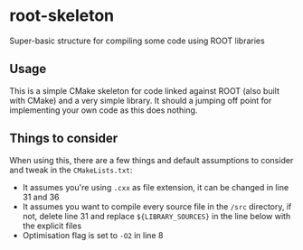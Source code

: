 # root-skeleton
Super-basic structure for compiling some code using ROOT libraries

## Usage
This is a simple CMake skeleton for code linked against ROOT (also built with CMake) and a very simple library. It should a jumping off point for implementing your own code as this does nothing.

## Things to consider
When using this, there are a few things and default assumptions to consider and tweak in the `CMakeLists.txt`:
- It assumes you're using `.cxx` as file extension, it can be changed in line 31 and 36
- It assumes you want to compile every source file in the `/src` directory, if not, delete line 31 and replace `${LIBRARY_SOURCES}` in the line below with the explicit files
- Optimisation flag is set to `-O2` in line 8
